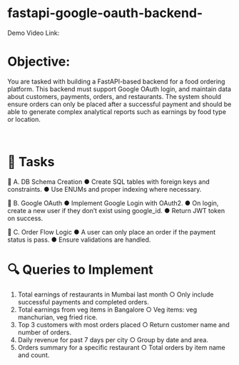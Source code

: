 # fastapi-google-oauth-backend-

Demo Video Link:

# Objective:
You are tasked with building a FastAPI-based backend for a food ordering platform. This
backend must support Google OAuth login, and maintain data about customers, payments,
orders, and restaurants. The system should ensure orders can only be placed after a
successful payment and should be able to generate complex analytical reports such as
earnings by food type or location.


️


# 🧪 Tasks
📌 A. DB Schema Creation
● Create SQL tables with foreign keys and constraints.
● Use ENUMs and proper indexing where necessary.

📌 B. Google OAuth
● Implement Google Login with OAuth2.
● On login, create a new user if they don’t exist using google_id.
● Return JWT token on success.

📌 C. Order Flow Logic
● A user can only place an order if the payment status is pass.
● Ensure validations are handled.

# 🔍 Queries to Implement
1. Total earnings of restaurants in Mumbai last month
○ Only include successful payments and completed orders.
2. Total earnings from veg items in Bangalore
○ Veg items: veg manchurian, veg fried rice.
3. Top 3 customers with most orders placed
○ Return customer name and number of orders.
4. Daily revenue for past 7 days per city
○ Group by date and area.
5. Orders summary for a specific restaurant
○ Total orders by item name and count.
